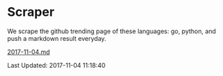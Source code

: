# Scraper

We scrape the github trending page of these languages: go, python, and push a markdown result everyday.

[2017-11-04.md](https://github.com/borays/Scraper/blob/master/2017-11-04.md)

Last Updated: 2017-11-04 11:18:40